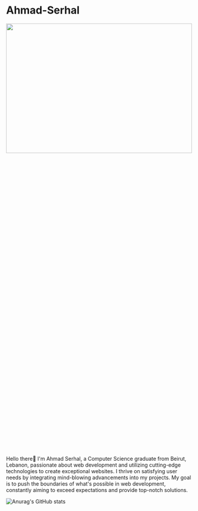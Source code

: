 # Ahmad-Serhal
<img src="https://images.rawpixel.com/image_800/cHJpdmF0ZS9sci9pbWFnZXMvd2Vic2l0ZS8yMDIyLTA1L3AtMjAwLWV5ZS0wMzQyNzAyLmpwZw.jpg" width=100% height=30%>
Hello there👋
I'm Ahmad Serhal, a Computer Science graduate from Beirut, Lebanon, passionate about web development and utilizing cutting-edge technologies to create exceptional websites. I thrive on satisfying user needs by integrating mind-blowing advancements into my projects. My goal is to push the boundaries of what's possible in web development, constantly aiming to exceed expectations and provide top-notch solutions.



![Anurag's GitHub stats](https://github-readme-stats.vercel.app/api?username=AhmadSerhall&show_icons=true&theme=radical)


